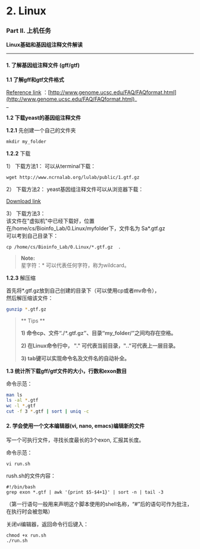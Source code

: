 # 2. Linux

### Part II. 上机任务

**Linux基础和基因组注释文件解读**

---

#### 1. 了解基因组注释文件 \(gff/gtf\)

**1.1 了解gff和gtf文件格式**

[Reference link](http://www.genome.ucsc.edu/FAQ/FAQformat.html) ：[http://www.genome.ucsc.edu/FAQ/FAQformat.html](http://www.genome.ucsc.edu/FAQ/FAQformat.html)_        
_

**1.2 下载yeast的基因组注释文件**

**1.2.1** 先创建一个自己的文件夹

```
mkdir my_folder
```

**1.2.2** 下载

1） 下载方法1： 可以从terminal下载：

```
wget http://www.ncrnalab.org/lulab/public/1.gtf.gz
```

2） 下载方法2： yeast基因组注释文件可以从浏览器下载：

[Download link](https://www.jianguoyun.com/p/DVKrG8QQ0NLuBRjJz0Y)

3） 下载方法3：  
该文件在"虚拟机"中已经下载好，位置在/home/cs/Bioinfo\_Lab/0.Linux/myfolder下，文件名为  Sa\*.gtf.gz  
可以考到自己目录下：

```
cp /home/cs/Bioinfo_Lab/0.Linux/*.gtf.gz  .
```

> **Note:**  
> 星字符：\* 可以代表任何字符，称为wildcard。

**1.2.3** 解压缩

首先将\*.gtf.gz放到自己创建的目录下（可以使用cp或者mv命令），  
然后解压缩该文件：

```bash
gunzip *.gtf.gz
```

> ** Tips **
>
> **1\) 命令cp、文件“./\*.gtf.gz”、目录“my\_folder/”之间均存在空格。**
>
> **2\) 在Linux命令行中， "." 可代表当前目录，".."可代表上一层目录。**
>
> **3\) tab键可以实现命令名及文件名的自动补全。**

**1.3 统计所下载gff/gtf文件的大小，行数和exon数目**

命令示范：

```bash
man ls
ls -al *.gtf
wc -l *.gtf
cut -f 3 *.gtf | sort | uniq -c
```

#### 2. 学会使用一个文本编辑器\(vi, nano, emacs\)编辑新的文件

写一个可执行文件，寻找长度最长的3个exon, 汇报其长度。

命令示范：

`vi run.sh`

rush.sh的文件内容：

```
#!/bin/bash   
grep exon *.gtf | awk '{print $5-$4+1}' | sort -n | tail -3
```

（第一行语句一般用来声明这个脚本使用的shell名称，“\#”后的语句可作为批注，在执行时会被忽略）

关闭vi编辑器，返回命令行后键入：

```
chmod +x run.sh
./run.sh
```



